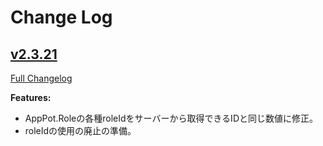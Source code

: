 # Change Log

## [v2.3.21](https://github.com/NCDCHub/apppot-sdk-js/tree/v2.3.21)
[Full Changelog](https://github.com/NCDCHub/apppot-sdk-js/compare/v2.3.20...v2.3.21)

**Features:**
- AppPot.Roleの各種roleIdをサーバーから取得できるIDと同じ数値に修正。
- roleIdの使用の廃止の準備。
